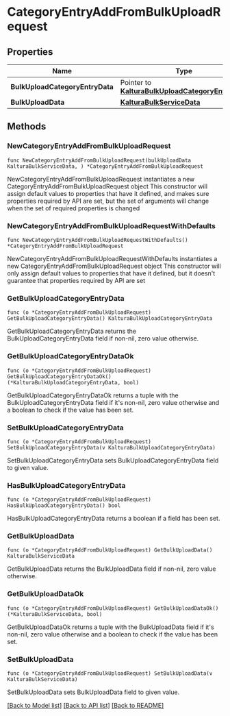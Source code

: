 # CategoryEntryAddFromBulkUploadRequest

## Properties

Name | Type | Description | Notes
------------ | ------------- | ------------- | -------------
**BulkUploadCategoryEntryData** | Pointer to [**KalturaBulkUploadCategoryEntryData**](KalturaBulkUploadCategoryEntryData.md) |  | [optional] 
**BulkUploadData** | [**KalturaBulkServiceData**](KalturaBulkServiceData.md) |  | 

## Methods

### NewCategoryEntryAddFromBulkUploadRequest

`func NewCategoryEntryAddFromBulkUploadRequest(bulkUploadData KalturaBulkServiceData, ) *CategoryEntryAddFromBulkUploadRequest`

NewCategoryEntryAddFromBulkUploadRequest instantiates a new CategoryEntryAddFromBulkUploadRequest object
This constructor will assign default values to properties that have it defined,
and makes sure properties required by API are set, but the set of arguments
will change when the set of required properties is changed

### NewCategoryEntryAddFromBulkUploadRequestWithDefaults

`func NewCategoryEntryAddFromBulkUploadRequestWithDefaults() *CategoryEntryAddFromBulkUploadRequest`

NewCategoryEntryAddFromBulkUploadRequestWithDefaults instantiates a new CategoryEntryAddFromBulkUploadRequest object
This constructor will only assign default values to properties that have it defined,
but it doesn't guarantee that properties required by API are set

### GetBulkUploadCategoryEntryData

`func (o *CategoryEntryAddFromBulkUploadRequest) GetBulkUploadCategoryEntryData() KalturaBulkUploadCategoryEntryData`

GetBulkUploadCategoryEntryData returns the BulkUploadCategoryEntryData field if non-nil, zero value otherwise.

### GetBulkUploadCategoryEntryDataOk

`func (o *CategoryEntryAddFromBulkUploadRequest) GetBulkUploadCategoryEntryDataOk() (*KalturaBulkUploadCategoryEntryData, bool)`

GetBulkUploadCategoryEntryDataOk returns a tuple with the BulkUploadCategoryEntryData field if it's non-nil, zero value otherwise
and a boolean to check if the value has been set.

### SetBulkUploadCategoryEntryData

`func (o *CategoryEntryAddFromBulkUploadRequest) SetBulkUploadCategoryEntryData(v KalturaBulkUploadCategoryEntryData)`

SetBulkUploadCategoryEntryData sets BulkUploadCategoryEntryData field to given value.

### HasBulkUploadCategoryEntryData

`func (o *CategoryEntryAddFromBulkUploadRequest) HasBulkUploadCategoryEntryData() bool`

HasBulkUploadCategoryEntryData returns a boolean if a field has been set.

### GetBulkUploadData

`func (o *CategoryEntryAddFromBulkUploadRequest) GetBulkUploadData() KalturaBulkServiceData`

GetBulkUploadData returns the BulkUploadData field if non-nil, zero value otherwise.

### GetBulkUploadDataOk

`func (o *CategoryEntryAddFromBulkUploadRequest) GetBulkUploadDataOk() (*KalturaBulkServiceData, bool)`

GetBulkUploadDataOk returns a tuple with the BulkUploadData field if it's non-nil, zero value otherwise
and a boolean to check if the value has been set.

### SetBulkUploadData

`func (o *CategoryEntryAddFromBulkUploadRequest) SetBulkUploadData(v KalturaBulkServiceData)`

SetBulkUploadData sets BulkUploadData field to given value.



[[Back to Model list]](../README.md#documentation-for-models) [[Back to API list]](../README.md#documentation-for-api-endpoints) [[Back to README]](../README.md)


